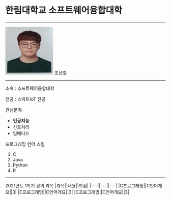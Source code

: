 # 한림대학교 소프트웨어융합대학
---
<img src=증명사진.png height=150 width=150>
조상호

---

소속 : 소프트웨어융합대학

전공 : 스마트IoT 전공

관심분야   
* **인공지능**
* 신호처리
* 임베디드

프로그래밍 언어 스킬   
1. C
2. Java
3. Python
4. R


---------------------------

2021년도 1학기 강의 과목
|과목||내용||학점|
|---||---||---|
|C프로그래밍||C언어개요||3|
|C프로그래밍||C언어개요||3|
|C프로그래밍||C언어개요||3|
